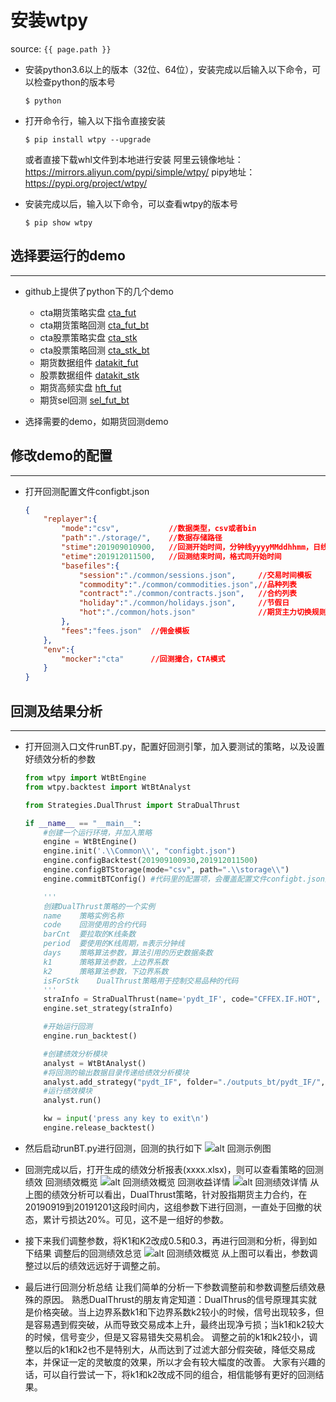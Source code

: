# 安装wtpy

source: `{{ page.path }}`

* 安装python3.6以上的版本（32位、64位），安装完成以后输入以下命令，可以检查python的版本号
    ``` shell
    $ python
    ```

* 打开命令行，输入以下指令直接安装
    ``` shell
    $ pip install wtpy --upgrade
    ```
    或者直接下载whl文件到本地进行安装
    阿里云镜像地址：<https://mirrors.aliyun.com/pypi/simple/wtpy/>
    pipy地址：<https://pypi.org/project/wtpy/>

* 安装完成以后，输入以下命令，可以查看wtpy的版本号
    ``` shell
    $ pip show wtpy
    ```

## 选择要运行的demo
---
* github上提供了python下的几个demo
    * cta期货策略实盘 [cta_fut](https://github.com/wondertrader/wtpy/tree/master/demos/cta_fut)
    * cta期货策略回测 [cta_fut_bt](https://github.com/wondertrader/wtpy/tree/master/demos/cta_fut_bt)
    * cta股票策略实盘 [cta_stk](https://github.com/wondertrader/wtpy/tree/master/demos/cta_stk)
    * cta股票策略回测 [cta_stk_bt](https://github.com/wondertrader/wtpy/tree/master/demos/cta_stk_bt)
    * 期货数据组件 [datakit_fut](https://github.com/wondertrader/wtpy/tree/master/demos/datakit_fut)
    * 股票数据组件 [datakit_stk](https://github.com/wondertrader/wtpy/tree/master/demos/datakit_stk)
    * 期货高频实盘 [hft_fut](https://github.com/wondertrader/wtpy/tree/master/demos/hft_fut)
    * 期货sel回测 [sel_fut_bt](https://github.com/wondertrader/wtpy/tree/master/demos/sel_fut_bt)

* 选择需要的demo，如期货回测demo

## 修改demo的配置
---
* 打开回测配置文件configbt.json
    ```json
    {
        "replayer":{
            "mode":"csv",           //数据类型，csv或者bin
            "path":"./storage/",    //数据存储路径
            "stime":201909010900,   //回测开始时间，分钟线yyyyMMddhhmm，日线yyyyMMdd
            "etime":201912011500,   //回测结束时间，格式同开始时间
            "basefiles":{
                "session":"./common/sessions.json",     //交易时间模板
                "commodity":"./common/commodities.json",//品种列表
                "contract":"./common/contracts.json",   //合约列表
                "holiday":"./common/holidays.json",     //节假日
                "hot":"./common/hots.json"              //期货主力切换规则
            },
            "fees":"fees.json"  //佣金模板
        },
        "env":{
            "mocker":"cta"      //回测撮合，CTA模式
        }
    }
    ```

## 回测及结果分析
---
* 打开回测入口文件runBT.py，配置好回测引擎，加入要测试的策略，以及设置好绩效分析的参数
    ```python
    from wtpy import WtBtEngine
    from wtpy.backtest import WtBtAnalyst

    from Strategies.DualThrust import StraDualThrust

    if __name__ == "__main__":
        #创建一个运行环境，并加入策略
        engine = WtBtEngine()
        engine.init('.\\Common\\', "configbt.json")
        engine.configBacktest(201909100930,201912011500)
        engine.configBTStorage(mode="csv", path=".\\storage\\")
        engine.commitBTConfig() #代码里的配置项，会覆盖配置文件configbt.json里的配置项

        '''
        创建DualThrust策略的一个实例
        name    策略实例名称
        code    回测使用的合约代码
        barCnt  要拉取的K线条数
        period  要使用的K线周期，m表示分钟线
        days    策略算法参数，算法引用的历史数据条数
        k1      策略算法参数，上边界系数
        k2      策略算法参数，下边界系数
        isForStk    DualThrust策略用于控制交易品种的代码
        '''
        straInfo = StraDualThrust(name='pydt_IF', code="CFFEX.IF.HOT", barCnt=50, period="m5", days=30, k1=0.1, k2=0.1, isForStk=False)
        engine.set_strategy(straInfo)

        #开始运行回测
        engine.run_backtest()

        #创建绩效分析模块
        analyst = WtBtAnalyst()
        #将回测的输出数据目录传递给绩效分析模块
        analyst.add_strategy("pydt_IF", folder="./outputs_bt/pydt_IF/", init_capital=500000, rf=0.02, annual_trading_days=240)
        #运行绩效模块
        analyst.run()

        kw = input('press any key to exit\n')
        engine.release_backtest()
    ```
* 然后启动runBT.py进行回测，回测的执行如下
    ![alt 回测示例图](http://wt.f-sailors.cn/snapshots/bt_fut_snapshot.jpg)

* 回测完成以后，打开生成的绩效分析报表(xxxx.xlsx)，则可以查看策略的回测绩效
    回测绩效概览
    ![alt 回测绩效概览](http://wt.f-sailors.cn/snapshots/bt_fut_pnl_summary.png)
    回测收益详情
    ![alt 回测绩效详情](http://wt.f-sailors.cn/snapshots/ana_fut_snapshot.jpg)
    从上图的绩效分析可以看出，DualThrust策略，针对股指期货主力合约，在20190919到20191201这段时间内，这组参数下进行回测，一直处于回撤的状态，累计亏损达20%。可见，这不是一组好的参数。

* 接下来我们调整参数，将K1和K2改成0.5和0.3，再进行回测和分析，得到如下结果
    调整后的回测绩效总览
    ![alt 回测绩效概览](http://wt.f-sailors.cn/snapshots/bt_fut_pnl_summary2.png)
    从上图可以看出，参数调整过以后的绩效远远好于调整之前。

* 最后进行回测分析总结
    让我们简单的分析一下参数调整前和参数调整后绩效悬殊的原因。
    熟悉DualThrust的朋友肯定知道：DualThrus的信号原理其实就是价格突破。当上边界系数k1和下边界系数k2较小的时候，信号出现较多，但是容易遇到假突破，从而导致交易成本上升，最终出现净亏损；当k1和k2较大的时候，信号变少，但是又容易错失交易机会。
    调整之前的k1和k2较小，调整以后的k1和k2也不是特别大，从而达到了过滤大部分假突破，降低交易成本，并保证一定的灵敏度的效果，所以才会有较大幅度的改善。
    大家有兴趣的话，可以自行尝试一下，将k1和k2改成不同的组合，相信能够有更好的回测结果。
    